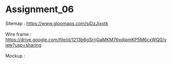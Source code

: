 # Assignment_06

Sitemap : https://www.gloomaps.com/sjDzJixotk<br><br>
Wire frame : https://drive.google.com/file/d/1213b6gSrrjGaMKM76xdjpmKP5M6cxWQ0/view?usp=sharing <br><br>
Mockup :

